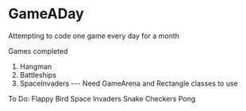 # GameADay
Attempting to code one game every day for a month

Games completed
1) Hangman
2) Battleships
3) SpaceInvaders --- Need GameArena and Rectangle classes to use

To Do:
Flappy Bird
Space Invaders
Snake
Checkers
Pong
